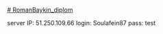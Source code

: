 [# RomanBaykin_diplom](https://github.com/RomanBaykin/foodgram-project-react/actions/workflows/main.yml/badge.svg)

server IP: 51.250.109.66
login: Soulafein87
pass: test
